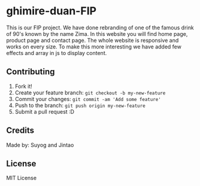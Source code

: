 # ghimire-duan-FIP

This is our FIP project. We have done rebranding of one of the famous drink of 90's known by the name Zima. In this website you will find home page, product page and contact page. The whole website is responsive and works on every size. To make this more interesting we have added few effects and array in js to display content. 

## Contributing

1. Fork it!
2. Create your feature branch: `git checkout -b my-new-feature`
3. Commit your changes: `git commit -am 'Add some feature'`
4. Push to the branch: `git push origin my-new-feature`
5. Submit a pull request :D

## Credits

Made by: Suyog and Jintao


## License

MIT License
